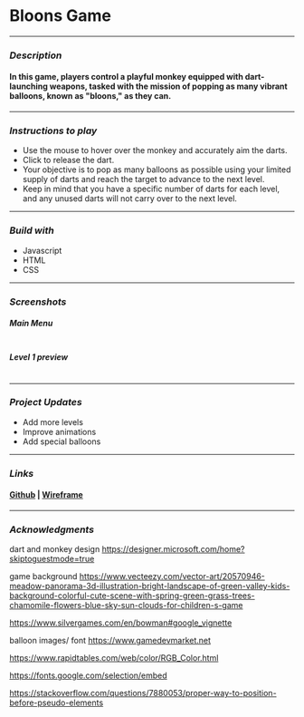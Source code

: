 # Bloons Game

---

### **_Description_**

#### In this game, players control a playful monkey equipped with dart-launching weapons, tasked with the mission of popping as many vibrant balloons, known as "bloons," as they can.

---

### **_Instructions to play_**

- Use the mouse to hover over the monkey and accurately aim the darts.
- Click to release the dart.
- Your objective is to pop as many balloons as possible using your limited supply 
 of darts and reach the target to advance to the next level.
- Keep in mind that you have a specific number of darts for each level, and any 
 unused darts will not carry over to the next level.


---

### **_Build with_**

- Javascript
- HTML
- CSS

---

### **_Screenshots_**

##### Main Menu

![]()

##### Level 1 preview

![]()

---

### **_Project Updates_**

- Add more levels
- Improve animations
- Add special balloons

---

### **_Links_**

#### [Github](https://github.com/emmyileeva) | [Wireframe](https://wireframe.cc/pfOEVh)

---

### **_Acknowledgments_**

dart and monkey design
https://designer.microsoft.com/home?skiptoguestmode=true

game background
https://www.vecteezy.com/vector-art/20570946-meadow-panorama-3d-illustration-bright-landscape-of-green-valley-kids-background-colorful-cute-scene-with-spring-green-grass-trees-chamomile-flowers-blue-sky-sun-clouds-for-children-s-game

https://www.silvergames.com/en/bowman#google_vignette

balloon images/ font
https://www.gamedevmarket.net

https://www.rapidtables.com/web/color/RGB_Color.html

https://fonts.google.com/selection/embed

https://stackoverflow.com/questions/7880053/proper-way-to-position-before-pseudo-elements